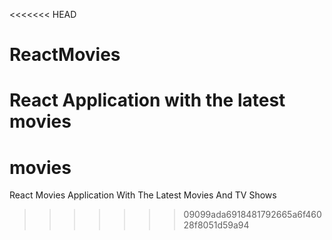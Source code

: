 <<<<<<< HEAD
# ReactMovies
React Application with the latest movies
=======
# movies
React Movies Application With The Latest Movies And TV Shows
>>>>>>> 09099ada6918481792665a6f46028f8051d59a94
